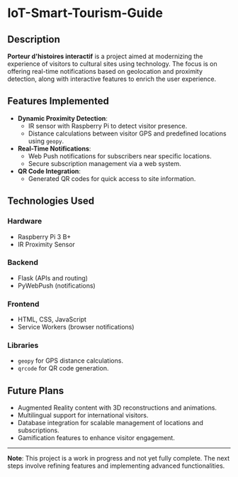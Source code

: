 # IoT-Smart-Tourism-Guide

## Description

**Porteur d'histoires interactif** is a project aimed at modernizing the experience of visitors to cultural sites using technology. The focus is on offering real-time notifications based on geolocation and proximity detection, along with interactive features to enrich the user experience.

## Features Implemented

- **Dynamic Proximity Detection**:
  - IR sensor with Raspberry Pi to detect visitor presence.
  - Distance calculations between visitor GPS and predefined locations using `geopy`.
- **Real-Time Notifications**:
  - Web Push notifications for subscribers near specific locations.
  - Secure subscription management via a web system.
- **QR Code Integration**:
  - Generated QR codes for quick access to site information.

## Technologies Used

### Hardware

- Raspberry Pi 3 B+
- IR Proximity Sensor

### Backend

- Flask (APIs and routing)
- PyWebPush (notifications)

### Frontend

- HTML, CSS, JavaScript
- Service Workers (browser notifications)

### Libraries

- `geopy` for GPS distance calculations.
- `qrcode` for QR code generation.

## Future Plans

- Augmented Reality content with 3D reconstructions and animations.
- Multilingual support for international visitors.
- Database integration for scalable management of locations and subscriptions.
- Gamification features to enhance visitor engagement.

---

**Note**: This project is a work in progress and not yet fully complete. The next steps involve refining features and implementing advanced functionalities.
